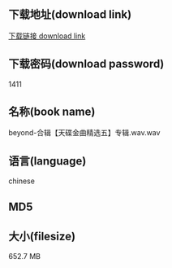 ## 下载地址(download link)
[下载链接 download link](https://voluble-croquembouche-d321dc.netlify.app/?s=beyond-%E5%90%88%E8%BE%91%E3%80%90%E5%A4%A9%E7%A2%9F%E9%87%91%E6%9B%B2%E7%B2%BE%E9%80%89%E4%BA%94%E3%80%91%E4%B8%93%E8%BE%91.wav)

## 下载密码(download password)
1411

## 名称(book name)
beyond-合辑【天碟金曲精选五】专辑.wav.wav

## 语言(language)
chinese

## MD5


## 大小(filesize)
652.7 MB
